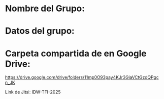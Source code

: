 # Nombre del Grupo:

# Datos del grupo:

# Carpeta compartida de en Google Drive:
https://drive.google.com/drive/folders/11mp0O93pay4KJr3GiaVCtGzdQPgcn_JK

Link de Jitsi: IDW-TFI-2025
